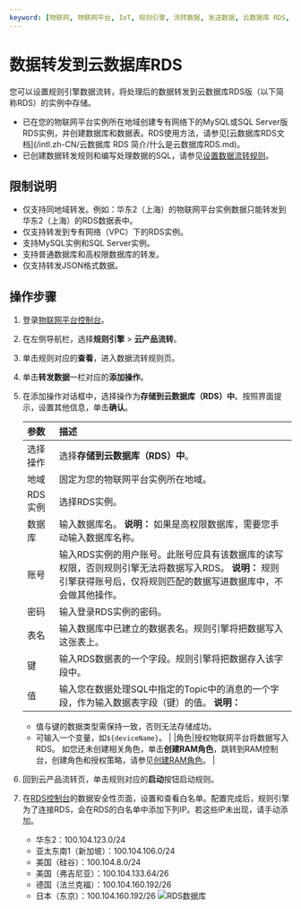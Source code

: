 ```yaml
---
keyword: [物联网, 物联网平台, IoT, 规则引擎, 流转数据, 发送数据, 云数据库 RDS, MySQL, SQL Server]
---
```


# 数据转发到云数据库RDS

您可以设置规则引擎数据流转，将处理后的数据转发到云数据库RDS版（以下简称RDS）的实例中存储。

-   已在您的物联网平台实例所在地域创建专有网络下的MySQL或SQL Server版RDS实例，并创建数据库和数据表。RDS使用方法，请参见[云数据库RDS文档](/intl.zh-CN/云数据库 RDS 简介/什么是云数据库RDS.md)。
-   已创建数据转发规则和编写处理数据的SQL，请参见[设置数据流转规则](/intl.zh-CN/消息通信/云产品流转/设置数据流转规则.md)。

## 限制说明

-   仅支持同地域转发。例如：华东2（上海）的物联网平台实例数据只能转发到华东2（上海）的RDS数据表中。
-   仅支持转发到专有网络（VPC）下的RDS实例。
-   支持MySQL实例和SQL Server实例。
-   支持普通数据库和高权限数据库的转发。
-   仅支持转发JSON格式数据。

## 操作步骤

1.  登录[物联网平台控制台](http://iot.console.aliyun.com/)。

2.  在左侧导航栏，选择**规则引擎** \> **云产品流转**。

3.  单击规则对应的**查看**，进入数据流转规则页。

4.  单击**转发数据**一栏对应的**添加操作**。

5.  在添加操作对话框中，选择操作为**存储到云数据库（RDS）中**。按照界面提示，设置其他信息，单击**确认**。

    |参数|描述|
    |:-|:-|
    |选择操作|选择**存储到云数据库（RDS）中**。|
    |地域|固定为您的物联网平台实例所在地域。|
    |RDS实例|选择RDS实例。|
    |数据库|输入数据库名。 **说明：** 如果是高权限数据库，需要您手动输入数据库名称。 |
    |账号|输入RDS实例的用户账号。此账号应具有该数据库的读写权限，否则规则引擎无法将数据写入RDS。 **说明：** 规则引擎获得账号后，仅将规则匹配的数据写进数据库中，不会做其他操作。 |
    |密码|输入登录RDS实例的密码。|
    |表名|输入数据库中已建立的数据表名。规则引擎将把数据写入这张表上。|
    |键|输入RDS数据表的一个字段。规则引擎将把数据存入该字段中。|
    |值|输入您在数据处理SQL中指定的Topic中的消息的一个字段，作为输入数据表字段（键）的值。 **说明：**

    -   值与键的数据类型需保持一致，否则无法存储成功。
    -   可输入一个变量，如`${deviceName}`。 |
    |角色|授权物联网平台将数据写入RDS。 如您还未创建相关角色，单击**创建RAM角色**，跳转到RAM控制台，创建角色和授权策略，请参见[创建RAM角色](/intl.zh-CN/角色管理/创建RAM角色/创建可信实体为阿里云账号的RAM角色.md)。 |

6.  回到云产品流转页，单击规则对应的**启动**按钮启动规则。

7.  在[RDS控制台](https://rdsnext.console.aliyun.com/)的数据安全性页面，设置和查看白名单。配置完成后，规则引擎为了连接RDS，会在RDS的白名单中添加下列IP。若这些IP未出现，请手动添加。

    -   华东2：100.104.123.0/24
    -   亚太东南1（新加坡）：100.104.106.0/24
    -   美国（硅谷）：100.104.8.0/24
    -   美国（弗吉尼亚）：100.104.133.64/26
    -   德国（法兰克福）：100.104.160.192/26
    -   日本（东京）：100.104.160.192/26
    ![RDS数据库](https://static-aliyun-doc.oss-cn-hangzhou.aliyuncs.com/assets/img/zh-CN/1186549951/p3010.png)


